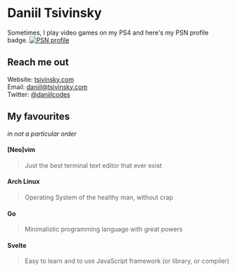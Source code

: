 # Daniil Tsivinsky

Sometimes, I play video games on my PS4 and here's my PSN profile badge.
[![PSN profile](https://card.psnprofiles.com/1/tsivinsky17.png)](https://psnprofiles.com/tsivinsky17)

## Reach me out

Website: [tsivinsky.com](https://tsivinsky.com)<br />
Email: [daniil@tsivinsky.com](mailto:daniil@tsivinsky.com)<br />
Twitter: [@daniilcodes](https://twitter.com/daniilcodes)

## My favourites

*in not a particular order*

#### [Neo]vim
> Just the best terminal text editor that ever exist
#### Arch Linux
> Operating System of the healthy man, without crap
#### Go
> Minimalistic programming language with great powers
#### Svelte
> Easy to learn and to use JavaScript framework (or library, or compiler)
